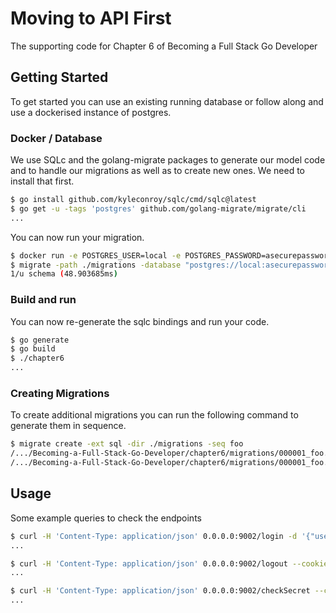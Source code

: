 # Moving to API First

The supporting code for Chapter 6 of Becoming a Full Stack Go Developer

## Getting Started

To get started you can use an existing running database or follow along and use a dockerised
instance of postgres.

### Docker / Database

We use SQLc and the golang-migrate packages to generate our model code and to handle our
migrations as well as to create new ones. We need to install that first.

```bash
$ go install github.com/kyleconroy/sqlc/cmd/sqlc@latest
$ go get -u -tags 'postgres' github.com/golang-migrate/migrate/cli
...
```

You can now run your migration.

```bash
$ docker run -e POSTGRES_USER=local -e POSTGRES_PASSWORD=asecurepassword -e POSTGRES_DB=fullstackdb -p 5432:5432 postgres:11.10-alpine
$ migrate -path ./migrations -database "postgres://local:asecurepassword@localhost:5432/fullstackdb?sslmode=disable" up
1/u schema (48.903685ms)
```

### Build and run

You can now re-generate the sqlc bindings and run your code.

```bash
$ go generate
$ go build
$ ./chapter6
...
```

### Creating Migrations

To create additional migrations you can run the following command to generate them in sequence.

```bash
$ migrate create -ext sql -dir ./migrations -seq foo
/.../Becoming-a-Full-Stack-Go-Developer/chapter6/migrations/000001_foo.up.sql
/.../Becoming-a-Full-Stack-Go-Developer/chapter6/migrations/000001_foo.down.sql
```

## Usage

Some example queries to check the endpoints

```bash
$ curl -H 'Content-Type: application/json' 0.0.0.0:9002/login -d '{"username":"user@user","password":"password"}'  -v
...

$ curl -H 'Content-Type: application/json' 0.0.0.0:9002/logout --cookie "session-name=MTY0NTI0Mjg3N3xEdi1CQkFFQ180SUFBUkFCRUFBQVJQLUNBQUlHYzNSeWFXNW5EQk1BRVhWelpYSkJkWFJvWlc1MGFXTmhkR1ZrQkdKdmIyd0NBZ0FCQm5OMGNtbHVad3dJQUFaMWMyVnlTVVFGYVc1ME5qUUVBZ0FDfFbfJpvzjHfx4smjTcKfLtE4TUpvF2iD49deT5pT5HUp"
...

$ curl -H 'Content-Type: application/json' 0.0.0.0:9002/checkSecret --cookie "session-name=MTY0NTI0MzEwMnxEdi1CQkFFQ180SUFBUkFCRUFBQVF2LUNBQUlHYzNSeWFXNW5EQWdBQm5WelpYSkpSQU5wYm5RRUFnQUJCbk4wY21sdVp3d1RBQkYxYzJWeVFYVjBhR1Z1ZEdsallYUmxaQVJpYjI5c0FnSUFBQT09fPbrpG8LjADQsUtdsJN3HNV4heCFQJp075Q4ommxe3mn"
...
```
